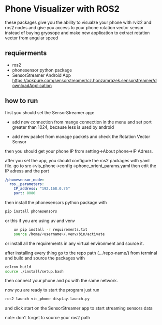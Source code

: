 # Phone Visualizer with ROS2
these packages give you the ability to visualze your phone with rviz2 and ros2 nodes and give you access to your phone rotation vector sensor instead of buying gryosope and make new application to extract rotation vector from angular speed

## requierments
- ros2
- phonesensor python package
- SensorStreamer Android App https://apkpure.com/sensorstreamer/cz.honzamrazek.sensorstreamer/downloadApplication
## how to run
first you should set the SensorStreamer app:

- add new connection from mange connection in the menu and set port greater than 1024, because less is used by android

- add new packet from manage packets and check the Rotation Vector Sensor

then you should get your phone IP from setting->About phone->IP Adress.

after you set the app, you should configure the ros2 packages with yaml file.
go to src->vis_phone->config->phone_orient_params.yaml then edit the IP adress and the port
```yaml
/phonesensor_node:
  ros__parameters:
    IP_address: "192.168.0.75"
    port: 8080
```

then install the phonesensors python package with 

```bash
pip install phonesensors
```
or this if you are using uv and venv
```bash
    uv pip install -r requirements.txt
    source /home/<username>/.venv/bin/activate
```
or install all the requirements in any virtual environment and source it.

after installing every thing go to the repo path (.../repo-name/) from terminal and build and source the packages with 
```bash
colcon build
source ./install/setup.bash
```
then connect your phone and pc with the same network.

now you are ready to start the program just run 
```bash
ros2 launch vis_phone display.launch.py
```
and click start on the SensorStreamer app to start streaming sensors data

note: don't forget to source your ros2 path




